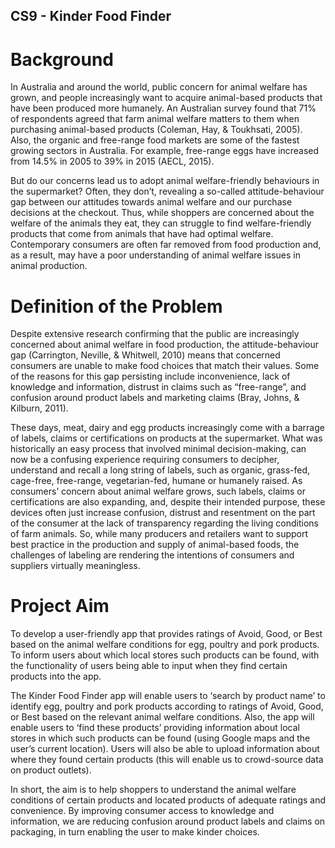 ## CS9 - Kinder Food Finder

# Background
In Australia and around the world, public concern for animal welfare has grown, and people increasingly want to acquire animal-based products that have been produced more humanely. An Australian survey found that 71% of respondents agreed that farm animal welfare matters to them when purchasing animal-based products (Coleman, Hay, & Toukhsati, 2005). Also, the organic and free-range food markets are some of the fastest growing sectors in Australia. For example, free-range eggs have increased from 14.5% in 2005 to 39% in 2015 (AECL, 2015).

But do our concerns lead us to adopt animal welfare-friendly behaviours in the supermarket? Often, they don’t, revealing a so-called attitude-behaviour gap between our attitudes towards animal welfare and our purchase decisions at the checkout. Thus, while shoppers are concerned about the welfare of the animals they eat, they can struggle to find welfare-friendly products that come from animals that have had optimal welfare. Contemporary consumers are often far removed from food production and, as a result, may have a poor understanding of animal welfare issues in animal production.

# Definition of the Problem
Despite extensive research confirming that the public are increasingly concerned about animal welfare in food production, the attitude-behaviour gap (Carrington, Neville, & Whitwell, 2010)   means that concerned consumers are unable to make food choices that match their values. Some of the reasons for this gap persisting include inconvenience, lack of knowledge and information, distrust in claims such as “free-range”, and confusion around product labels and marketing claims (Bray, Johns, & Kilburn, 2011).

These days, meat, dairy and egg products increasingly come with a barrage of labels, claims or certifications on products at the supermarket. What was historically an easy process that involved minimal decision-making, can now be a confusing experience requiring consumers to decipher, understand and recall a long string of labels, such as organic, grass-fed, cage-free, free-range, vegetarian-fed, humane or humanely raised. As consumers’ concern about animal welfare grows, such labels, claims or certifications are also expanding, and, despite their intended purpose, these devices often just increase confusion, distrust and resentment on the part of the consumer at the lack of transparency regarding the living conditions of farm animals. So, while many producers and retailers want to support best practice in the production and supply of animal-based foods, the challenges of labeling are rendering the intentions of consumers and suppliers virtually meaningless.

# Project Aim
To develop a user-friendly app that provides ratings of Avoid, Good, or Best based on the animal welfare conditions for egg, poultry and pork products. To inform users about which local stores such products can be found, with the functionality of users being able to input when they find certain products into the app.

The Kinder Food Finder app will enable users to ‘search by product name’ to identify egg, poultry and pork products according to ratings of Avoid, Good, or Best based on the relevant animal welfare conditions. Also, the app will enable users to ‘find these products’ providing information about local stores in which such products can be found (using Google maps and the user’s current location). Users will also be able to upload information about where they found certain products (this will enable us to crowd-source data on product outlets).

In short, the aim is to help shoppers to understand the animal welfare conditions of certain products and located products of adequate ratings and convenience. By improving consumer access to knowledge and information, we are reducing confusion around product labels and claims on packaging, in turn enabling the user to make kinder choices.
